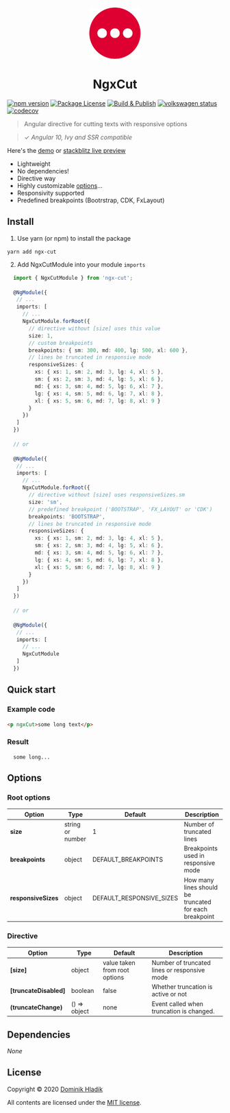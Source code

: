 <p align="center">
  <a href="https://github.com/Celtian/ngx-cut" target="blank"><img src="assets/logo.svg?sanitize=true" alt="" width="120"></a>
  <h1 align="center">NgxCut</h1>
</p>

[![npm version](https://badge.fury.io/js/ngx-cut.svg)](https://badge.fury.io/js/ngx-cut)
[![Package License](https://img.shields.io/npm/l/ngx-cut.svg)](https://www.npmjs.com/ngx-cut)
[![Build & Publish](https://github.com/celtian/ngx-cut/workflows/Build%20&%20Publish/badge.svg)](https://github.com/celtian/ngx-cut/actions)
[![volkswagen status](https://auchenberg.github.io/volkswagen/volkswargen_ci.svg?v=1)](https://github.com/auchenberg/volkswagen)
[![codecov](https://codecov.io/gh/Celtian/ngx-cut/branch/master/graph/badge.svg?token=1IRUKIKM0D)](https://codecov.io/gh/celtian/ngx-cut/)

> Angular directive for cutting texts with responsive options

> ✓ _Angular 10, Ivy and SSR compatible_

Here's the [demo](http://celtian.github.io/ngx-cut/) or [stackblitz live preview](https://stackblitz.com/edit/ngx-cut)

- Lightweight
- No dependencies!
- Directive way
- Highly customizable [options](#options)...
- Responsivity supported
- Predefined breakpoints (Bootrstrap, CDK, FxLayout)

## Install

1. Use yarn (or npm) to install the package

```terminal
yarn add ngx-cut
```

2. Add NgxCutModule into your module `imports`

```typescript
  import { NgxCutModule } from 'ngx-cut';

  @NgModule({
   // ...
   imports: [
     // ...
     NgxCutModule.forRoot({
       // directive without [size] uses this value
       size: 1,
       // custom breakpoints
       breakpoints: { sm: 300, md: 400, lg: 500, xl: 600 },
       // lines be truncated in responsive mode
       responsiveSizes: {
         xs: { xs: 1, sm: 2, md: 3, lg: 4, xl: 5 },
         sm: { xs: 2, sm: 3, md: 4, lg: 5, xl: 6 },
         md: { xs: 3, sm: 4, md: 5, lg: 6, xl: 7 },
         lg: { xs: 4, sm: 5, md: 6, lg: 7, xl: 8 },
         xl: { xs: 5, sm: 6, md: 7, lg: 8, xl: 9 }
       }
     })
   ]
  })

  // or

  @NgModule({
   // ...
   imports: [
     // ...
     NgxCutModule.forRoot({
       // directive without [size] uses responsiveSizes.sm
       size: 'sm',
       // predefined breakpoint ('BOOTSTRAP', 'FX_LAYOUT' or 'CDK')
       breakpoints: 'BOOTSTRAP',
       // lines be truncated in responsive mode
       responsiveSizes: {
         xs: { xs: 1, sm: 2, md: 3, lg: 4, xl: 5 },
         sm: { xs: 2, sm: 3, md: 4, lg: 5, xl: 6 },
         md: { xs: 3, sm: 4, md: 5, lg: 6, xl: 7 },
         lg: { xs: 4, sm: 5, md: 6, lg: 7, xl: 8 },
         xl: { xs: 5, sm: 6, md: 7, lg: 8, xl: 9 }
       }
     })
   ]
  })

  // or

  @NgModule({
   // ...
   imports: [
     // ...
     NgxCutModule
   ]
  })
```

## Quick start

### Example code

```html
<p ngxCut>some long text</p>
```

### Result

```code
  some long...
```

## Options

### Root options

| Option              | Type             | Default                  | Description                                            |
| ------------------- | ---------------- | ------------------------ | ------------------------------------------------------ |
| **size**            | string or number | 1                        | Number of truncated lines                              |
| **breakpoints**     | object           | DEFAULT_BREAKPOINTS      | Breakpoints used in responsive mode                    |
| **responsiveSizes** | object           | DEFAULT_RESPONSIVE_SIZES | How many lines should be truncated for each breakpoint |

### Directive

| Option                 | Type         | Default                       | Description                                  |
| ---------------------- | ------------ | ----------------------------- | -------------------------------------------- |
| **[size]**             | object       | value taken from root options | Number of truncated lines or responsive mode |
| **[truncateDisabled]** | boolean      | false                         | Whether truncation is active or not          |
| **(truncateChange)**   | () => object | none                          | Event called when truncation is changed.     |

## Dependencies

_None_

## License

Copyright &copy; 2020 [Dominik Hladik](https://github.com/Celtian)

All contents are licensed under the [MIT license].

[mit license]: LICENSE
